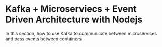 # Kafka + Microserviecs + Event Driven Architecture with Nodejs

In this section, how to use Kafka to communicate between microservices and pass events between containers
